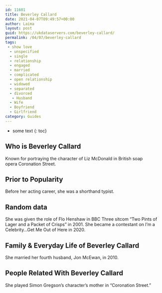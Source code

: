 ```yaml
---
id: 11601
title: Beverley Callard
date: 2021-04-07T09:49:57+00:00
author: Laima
layout: post
guid: https://ukdataservers.com/beverley-callard/
permalink: /04/07/beverley-callard
tags:
 - show love
  - unspecified
  - single
  - relationship
  - engaged
  - married
  - complicated
  - open relationship
  - widowed
  - separated
  - divorced
   - Husband
  - Wife
  - Boyfriend
  - Girlfriend
category: Guides
---
```


* some text
{: toc}


## Who is Beverley Callard
                  
                  
                  
Known for portraying the character of Liz McDonald in British soap opera Coronation Street.
                  
              
            
              
            
                
                
                
## Prior to Popularity
                  
                  
                  
Before her acting career, she was a shorthand typist.
                  
              
            
              
            
                
                
                
## Random data
                  
                  
                  
She was given the role of Flo Henshaw in BBC Three sitcom &#8220;Two Pints of Lager and a Packet of Crisps&#8221; in 2001. She became a contestant on I&#8217;m a Celebrity&#8230;Get Me Out of Here in 2020.
                  
              
            
              
            
                
                
                
## Family & Everyday Life of Beverley Callard
                  
                  
                  
She married her fourth husband, Jon McEwan, in 2010.
                  
              
            
              
            
                
                
                
## People Related With Beverley Callard
                  
                  
                  
She played Simon Gregson&#8217;s character&#8217;s mother in &#8220;Coronation Street.&#8221;
                  
              
            
              
            
                
              
            
              
              
            
            
              
            
          
          
          